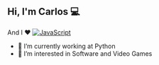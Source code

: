 ## Hi, I'm Carlos  :computer: 

And I ❤️    <a href="https://github.com/search?q=user%3AJadhielv+is%3Arepo+language%3Ajavascript+fork%3Atrue">
                 <img alt="JavaScript" src="https://img.shields.io/badge/JavaScript%20-%23F7DF1E.svg?logo=javascript&logoColor=black&style=for-the-badge" style="appveyor">
               </a>

- 🔭 I’m currently working at Python
- 👀 I’m interested in Software and Video Games







